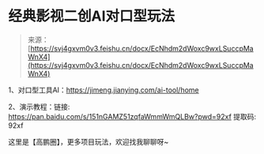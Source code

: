 # 经典影视二创AI对口型玩法

> 来源：[https://svj4gxvm0v3.feishu.cn/docx/EcNhdm2dWoxc9wxLSuccpMaWnX4](https://svj4gxvm0v3.feishu.cn/docx/EcNhdm2dWoxc9wxLSuccpMaWnX4)

1、对口型工具AI：https://jimeng.jianying.com/ai-tool/home

2、演示教程：链接: https://pan.baidu.com/s/151nGAMZ51zqfaWmmWmQLBw?pwd=92xf 提取码: 92xf

这里是【高鹏圈】，更多项目玩法，欢迎找我聊聊呀~